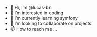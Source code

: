 - 👋 Hi, I’m @lucas-bn
- 👀 I’m interested in coding
- 🌱 I’m currently learning symfony
- 💞️ I’m looking to collaborate on projects.
- 📫 How to reach me ...

<!---
lucas-bn/lucas-bn is a ✨ special ✨ repository because its `README.md` (this file) appears on your GitHub profile.
You can click the Preview link to take a look at your changes.
--->
